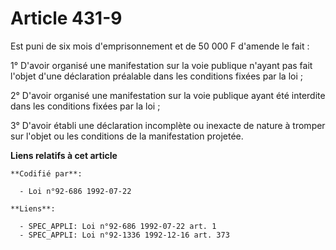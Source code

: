# Article 431-9

Est puni de six mois d'emprisonnement et de 50 000 F d'amende le fait :

1° D'avoir organisé une manifestation sur la voie publique n'ayant pas fait l'objet d'une déclaration préalable dans les
conditions fixées par la loi ;

2° D'avoir organisé une manifestation sur la voie publique ayant été interdite dans les conditions fixées par la loi ;

3° D'avoir établi une déclaration incomplète ou inexacte de nature à tromper sur l'objet ou les conditions de la
manifestation projetée.

**Liens relatifs à cet article**

	**Codifié par**:

	  - Loi n°92-686 1992-07-22

	**Liens**:

	  - SPEC_APPLI: Loi n°92-686 1992-07-22 art. 1
	  - SPEC_APPLI: Loi n°92-1336 1992-12-16 art. 373
